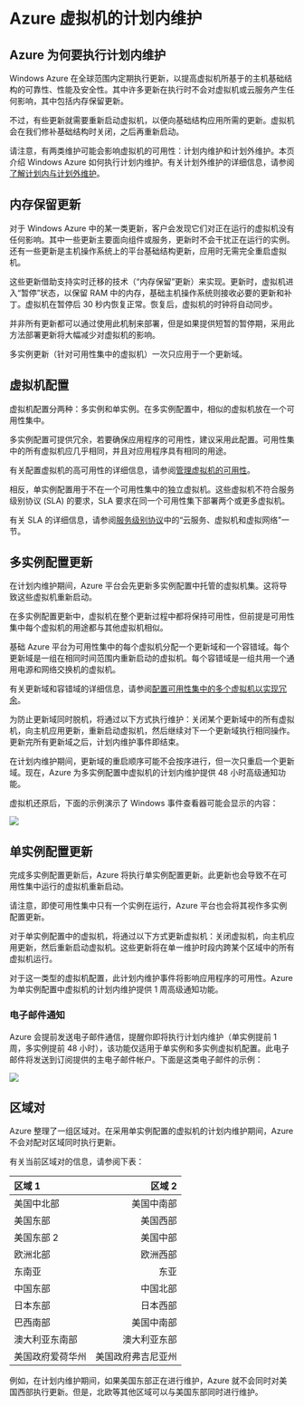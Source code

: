 <properties
	pageTitle="Azure 虚拟机的计划内维护"
	description="了解什么是 Azure 计划内维护以及它如何影响正在 Azure 中运行的虚拟机。"
	services="virtual-machines"
	documentationCenter=""
	authors="kenazk"
	manager="timlt"
	editor=""/>

<tags
	ms.service="virtual-machines"
	ms.date="07/23/2015"
	wacn.date="09/18/2015"/>


# Azure 虚拟机的计划内维护

## Azure 为何要执行计划内维护
<p> Windows Azure 在全球范围内定期执行更新，以提高虚拟机所基于的主机基础结构的可靠性、性能及安全性。其中许多更新在执行时不会对虚拟机或云服务产生任何影响，其中包括内存保留更新。

不过，有些更新就需要重新启动虚拟机，以便向基础结构应用所需的更新。虚拟机会在我们修补基础结构时关闭，之后再重新启动。

请注意，有两类维护可能会影响虚拟机的可用性：计划内维护和计划外维护。本页介绍 Windows Azure 如何执行计划内维护。有关计划外维护的详细信息，请参阅[了解计划内与计划外维护]。

## 内存保留更新
对于 Windows Azure 中的某一类更新，客户会发现它们对正在运行的虚拟机没有任何影响。其中一些更新主要面向组件或服务，更新时不会干扰正在运行的实例。还有一些更新是主机操作系统上的平台基础结构更新，应用时无需完全重启虚拟机。

这些更新借助支持实时迁移的技术（“内存保留”更新）来实现。更新时，虚拟机进入“暂停”状态，以保留 RAM 中的内存，基础主机操作系统则接收必要的更新和补丁。虚拟机在暂停后 30 秒内恢复正常。恢复后，虚拟机的时钟将自动同步。

并非所有更新都可以通过使用此机制来部署，但是如果提供短暂的暂停期，采用此方法部署更新将大幅减少对虚拟机的影响。

多实例更新（针对可用性集中的虚拟机）一次只应用于一个更新域。

## 虚拟机配置
虚拟机配置分两种：多实例和单实例。在多实例配置中，相似的虚拟机放在一个可用性集中。

多实例配置可提供冗余，若要确保应用程序的可用性，建议采用此配置。可用性集中的所有虚拟机应几乎相同，并且对应用程序具有相同的用途。

有关配置虚拟机的高可用性的详细信息，请参阅[管理虚拟机的可用性](/documentation/articles/virtual-machines-manage-availability)。

相反，单实例配置用于不在一个可用性集中的独立虚拟机。这些虚拟机不符合服务级别协议 (SLA) 的要求，SLA 要求在同一个可用性集下部署两个或更多虚拟机。

有关 SLA 的详细信息，请参阅[服务级别协议](/support/legal/sla)中的“云服务、虚拟机和虚拟网络”一节。


## 多实例配置更新
在计划内维护期间，Azure 平台会先更新多实例配置中托管的虚拟机集。这将导致这些虚拟机重新启动。

在多实例配置更新中，虚拟机在整个更新过程中都将保持可用性，但前提是可用性集中每个虚拟机的用途都与其他虚拟机相似。

基础 Azure 平台为可用性集中的每个虚拟机分配一个更新域和一个容错域。每个更新域是一组在相同时间范围内重新启动的虚拟机。每个容错域是一组共用一个通用电源和网络交换机的虚拟机。

有关更新域和容错域的详细信息，请参阅[配置可用性集中的多个虚拟机以实现冗余](/documentation/articles/virtual-machines-manage-availability#configure-multiple-virtual-machines-in-an-availability-set-for-redundancy)。

为防止更新域同时脱机，将通过以下方式执行维护：关闭某个更新域中的所有虚拟机，向主机应用更新，重新启动虚拟机，然后继续对下一个更新域执行相同操作。更新完所有更新域之后，计划内维护事件即结束。

在计划内维护期间，更新域的重启顺序可能不会按序进行，但一次只重启一个更新域。现在，Azure 为多实例配置中虚拟机的计划内维护提供 48 小时高级通知功能。

虚拟机还原后，下面的示例演示了 Windows 事件查看器可能会显示的内容：

<!--Image reference-->
![][image2]

## 单实例配置更新
完成多实例配置更新后，Azure 将执行单实例配置更新。此更新也会导致不在可用性集中运行的虚拟机重新启动。

请注意，即使可用性集中只有一个实例在运行，Azure 平台也会将其视作多实例配置更新。

对于单实例配置中的虚拟机，将通过以下方式更新虚拟机：关闭虚拟机，向主机应用更新，然后重新启动虚拟机。这些更新将在单一维护时段内跨某个区域中的所有虚拟机运行。

对于这一类型的虚拟机配置，此计划内维护事件将影响应用程序的可用性。Azure 为单实例配置中虚拟机的计划内维护提供 1 周高级通知功能。

### 电子邮件通知
Azure 会提前发送电子邮件通信，提醒你即将执行计划内维护（单实例提前 1 周，多实例提前 48 小时），该功能仅适用于单实例和多实例虚拟机配置。此电子邮件将发送到订阅提供的主电子邮件帐户。下面是这类电子邮件的示例：

<!--Image reference-->
![][image1]

## 区域对
Azure 整理了一组区域对。在采用单实例配置的虚拟机的计划内维护期间，Azure 不会对配对区域同时执行更新。

有关当前区域对的信息，请参阅下表：

区域 1 | 区域 2
:----- | ------:
美国中北部 | 美国中南部
美国东部 | 美国西部
美国东部 2 | 美国中部
欧洲北部 | 欧洲西部
东南亚 | 东亚
中国东部 | 中国北部
日本东部 | 日本西部
巴西南部 | 美国中南部
澳大利亚东南部 | 澳大利亚东部
美国政府爱荷华州 | 美国政府弗吉尼亚州

例如，在计划内维护期间，如果美国东部正在进行维护，Azure 就不会同时对美国西部执行更新。但是，北欧等其他区域可以与美国东部同时进行维护。

<!--Anchors-->
[image1]: ./media/virtual-machines-planned-maintenance/vmplanned1.png
[image2]: ./media/virtual-machines-planned-maintenance/EventViewerPostReboot.png
[image3]: ./media/virtual-machines-planned-maintenance/RegionPairs.PNG


<!--Link references-->
[Virtual Machines Manage Availability]: /documentation/articles/virtual-machines-windows-tutorial
[了解计划内与计划外维护]: /documentation/articles/virtual-machines-manage-availability#Understand-planned-versus-unplanned-maintenance/

<!---HONumber=70-->